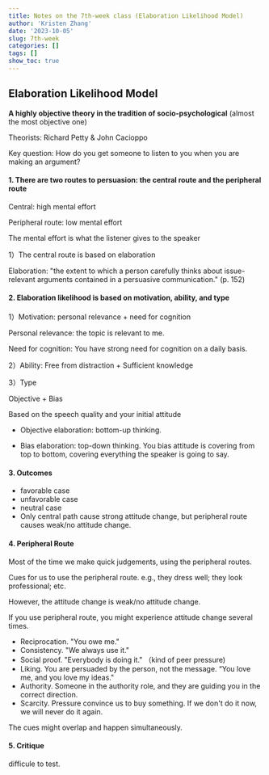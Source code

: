 ```yaml
---
title: Notes on the 7th-week class (Elaboration Likelihood Model)
author: 'Kristen Zhang'
date: '2023-10-05'
slug: 7th-week
categories: []
tags: []
show_toc: true
---
```


## Elaboration Likelihood Model

**A highly objective theory in the tradition of socio-psychological** (almost the most objective one)

Theorists: Richard Petty & John Cacioppo

Key question: How do you get someone to listen to you when you are making an argument?

#### 1. There are two routes to persuasion: the central route and the peripheral route

Central: high mental effort

Peripheral route: low mental effort

The mental effort is what the listener gives to the speaker

1）The central route is based on elaboration

Elaboration: "the extent to which a person carefully thinks about issue-relevant arguments contained in a persuasive communication." (p. 152)

#### 2. Elaboration likelihood is based on motivation, ability, and type

1）Motivation: personal relevance + need for cognition

Personal relevance: the topic is relevant to me.

Need for cognition: You have strong need for cognition on a daily basis.

2）Ability: Free from distraction + Sufficient knowledge

3）Type

Objective + Bias

Based on the speech quality and your initial attitude

- Objective elaboration: bottom-up thinking.

- Bias elaboration: top-down thinking. You bias attitude is covering from top to bottom, covering everything the speaker is going to say.

#### 3. Outcomes

- favorable case
- unfavorable case
- neutral case
- Only central path cause strong attitude change, but peripheral route causes weak/no attitude change.

#### 4. Peripheral Route

Most of the time we make quick judgements, using the peripheral routes.

Cues for us to use the peripheral route. e.g., they dress well; they look professional; etc.

However, the attitude change is weak/no attitude change.

If you use peripheral route, you might experience attitude change several times.

- Reciprocation. "You owe me."
- Consistency. "We always use it."
- Social proof. "Everybody is doing it." （kind of peer pressure)
- Liking. You are persuaded by the person, not the message. “You love me, and you love my ideas."
- Authority. Someone in the authority role, and they are guiding you in the correct direction.
- Scarcity. Pressure convince us to buy something. If we don't do it now, we will never do it again.

The cues might overlap and happen simultaneously. 

#### 5. Critique

difficule to test.



